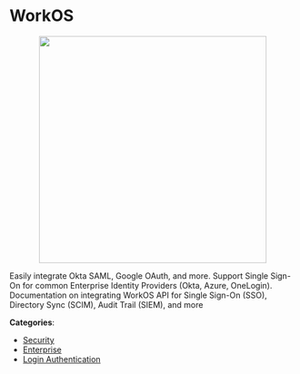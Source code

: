 # WorkOS
<p align="center">
    <img width="400" src="https://raw.githubusercontent.com/apis-list/apis-list/apis/workos/logo_256x256.png" />
</p>

Easily integrate Okta SAML, Google OAuth, and more. Support Single Sign-On for common Enterprise Identity Providers (Okta, Azure, OneLogin). Documentation on integrating WorkOS API for Single Sign-On (SSO), Directory Sync (SCIM), Audit Trail (SIEM), and more



**Categories**:
- [Security](https://github.com/apis-list/apis-list#security)
- [Enterprise](https://github.com/apis-list/apis-list#enterprise)
- [Login Authentication](https://github.com/apis-list/apis-list#login-authentication)






